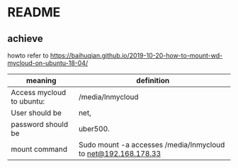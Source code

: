 # README

## achieve

howto refer to https://baihuqian.github.io/2019-10-20-how-to-mount-wd-mycloud-on-ubuntu-18-04/

| meaning | definition |
|-----------------|-----------------------|
| Access mycloud to ubuntu: |/media/lnmycloud |
| User should be |net, |
| password should be| uber500. |
| mount command | Sudo mount -a accesses /media/lnmycloud to net@192.168.178.33 |
